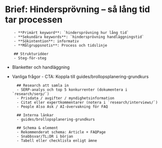 # Brief: Hindersprövning – så lång tid tar processen

        - **Primärt keyword**: `hindersprövning hur lång tid`
        - **Sekundära keywords**: `hindersprövning handläggningstid`
        - **Sökintention**: informativ
        - **Målgruppsnotis**: Process och tidslinje

        ## Strukturidéer
        - Steg-för-steg

- Blanketter och handläggning
- Vanliga frågor - CTA: Koppla till guides/brollopsplanering-grundkurs

        ## Research att samla in
        - SERP-analys och top 5 konkurrenter (dokumentera i `research/serp/`)
        - Prisdata / avgifter / myndighetsinformation
        - Citat eller expertkommentarer (notera i `research/interviews/`)
        - People Also Ask / AI-övervakning för FAQ

        ## Interna länkar
        - guides/brollopsplanering-grundkurs

        ## Schema & element
        - Rekommenderat schema: Article + FAQPage
        - Snabbsvar/TL;DR i början
        - Tabell eller checklista enligt ämne

